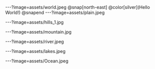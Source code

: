 ---?image=assets/world.jpeg
@snap[north-east]
@color[silver](Hello World!)
@snapend
---?image=assets/plain.jpeg

---?image=assets/hills_1.jpg

---?image=assets/mountain.jpg

---?image=assets/river.jpeg

---?image=assets/lakes.jpeg

---?image=assets/Ocean.jpeg

